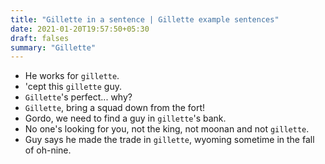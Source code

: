 ```yaml
---
title: "Gillette in a sentence | Gillette example sentences"
date: 2021-01-20T19:57:50+05:30
draft: falses
summary: "Gillette"
---
```

- He works for `gillette`.
- 'cept this `gillette` guy.
- `Gillette`'s perfect... why?
- `Gillette`, bring a squad down from the fort!
- Gordo, we need to find a guy in `gillette`'s bank.
- No one's looking for you, not the king, not moonan and not `gillette`.
- Guy says he made the trade in `gillette`, wyoming sometime in the fall of oh-nine.
                 
